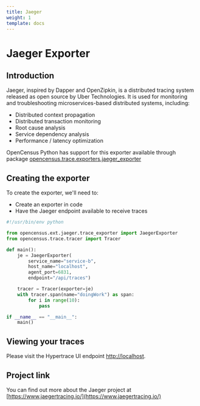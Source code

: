 ```yaml
---
title: Jaeger
weight: 1
template: docs
---
```

# Jaeger Exporter

## Introduction
Jaeger, inspired by Dapper and OpenZipkin, is a distributed tracing system released as open source by Uber Technologies.
It is used for monitoring and troubleshooting microservices-based distributed systems, including:

* Distributed context propagation
* Distributed transaction monitoring
* Root cause analysis
* Service dependency analysis
* Performance / latency optimization

OpenCensus Python has support for this exporter available through package [opencensus.trace.exporters.jaeger_exporter](https://github.com/census-instrumentation/opencensus-python/blob/master/opencensus/trace/exporters/jaeger_exporter.py)



## Creating the exporter
To create the exporter, we'll need to:

* Create an exporter in code
* Have the Jaeger endpoint available to receive traces
```python
#!/usr/bin/env python

from opencensus.ext.jaeger.trace_exporter import JaegerExporter
from opencensus.trace.tracer import Tracer

def main():
    je = JaegerExporter(
        service_name="service-b",
        host_name="localhost",
        agent_port=6831,
        endpoint="/api/traces")

    tracer = Tracer(exporter=je)
    with tracer.span(name="doingWork") as span:
        for i in range(10):
            pass

if __name__ == "__main__":
    main()
```

## Viewing your traces
Please visit the Hypertrace UI endpoint [http://localhost](http://localhost).

## Project link
You can find out more about the Jaeger project at [https://www.jaegertracing.io/](https://www.jaegertracing.io/)

